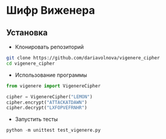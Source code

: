 # Шифр Виженера 

## Установка
- Клонировать репозиторий
```bash
git clone https://github.com/dariavolnova/vigenere_cipher
cd vigenere_cipher
```
- Использование программы
``` python
from vigenere import VigenereCipher

cipher = VigenereCipher("LEMON")
cipher.encrypt("ATTACKATDAWN") 
cipher.decrypt("LXFOPVEFRNHR")  
```
- Запустить тесты
``` python
python -m unittest test_vigenere.py
```

